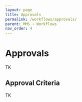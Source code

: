 ```yaml
---
layout: page
title: Approvals
permalink: /workflows/approvals/
parent: MMS › Workflows
nav_order: 4
---
```


# Approvals
TK

## Approval Criteria
TK